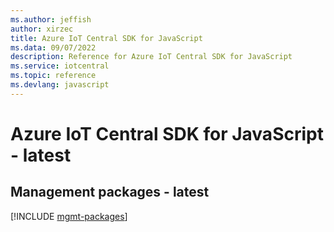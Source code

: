 ```yaml
---
ms.author: jeffish
author: xirzec
title: Azure IoT Central SDK for JavaScript
ms.data: 09/07/2022
description: Reference for Azure IoT Central SDK for JavaScript
ms.service: iotcentral
ms.topic: reference
ms.devlang: javascript
---
```

# Azure IoT Central SDK for JavaScript - latest

## Management packages - latest
[!INCLUDE [mgmt-packages](iot-central-mgmt-index.md)]